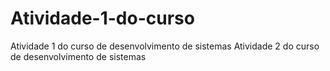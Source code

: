 # Atividade-1-do-curso
Atividade 1 do curso de desenvolvimento de sistemas
Atividade 2 do curso de desenvolvimento de sistemas
